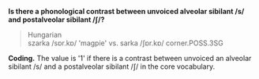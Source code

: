 **Is there a phonological contrast between unvoiced alveolar sibilant /s/ and postalveolar sibilant /ʃ/?**

>Hungarian<br/>
>szarka /sɒr.kɒ/ 'magpie' vs. sarka /ʃɒr.kɒ/ corner.POSS.3SG

**Coding.** The value is '1' if there is a contrast between unvoiced an alveolar sibilant /s/ and a postalveolar sibilant /ʃ/ in the core vocabulary.
